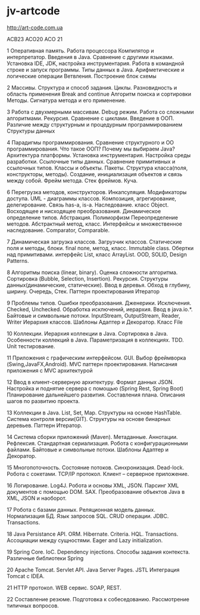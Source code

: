# jv-artcode

http://art-code.com.ua

ACB23
ACO20
ACO 21

1
Оперативная память. Работа процессора
Компилятор и интерпретатор.
Введения в Java. Сравнение с другими языками.
Установка IDE, JDK, настройка инструментария.
Работа в командной строке и запуск программы.
Типы данных в Java.
Арифметические и логические операции
Ветвления. Построение блок схемы

2
Массивы. Структура и способ задания.
Циклы. Разновидность и область применения
Break and continue
Алгоритм поиска и сортировки
Методы. Сигнатура метода и его применение.

3
Работа с двухмерными массивам.
Debug режим. Работа со сложными алгоритмами.
Рекурсия. Сравнение с циклами.
Введение в ООП.
Различие между структурным и процедурным программированием
Структуры данных

4
Парадигмы программирования.
Сравнение структурного и ОО программирования.
Что такое ООП? Почему мы выбираем Java?
Архитектура платформы.
Установка инструментария. Настройка среды разработки.
Ссылочные типы данных. Сравнение примитивных и ссылочных типов.
Классы и объекты.
Пакеты.
Структура класса(поля, конструкторы, методы).
Создание, инициализация объектов и связь между собой.
Фрейм метода. Стек фреймов. Куча.

6
Перегрузка методов, конструкторов.
Инкапсуляция. Модификаторы доступа.
UML - диаграммы классов.
Композиция, агрегирование, делегирование.
Связь has-a, is-a.
Наследование. класс Object.
Восходящее и нисходящее преобразования.
Динамическое определение типов.
Абстракция. Полиморфизм
Переопределение методов.
Абстрактный метод, класс.
Интерфейсы и множественное наследование.
Comparator, Comparable.

7
Динамическая загрузка классов. Загрузчик классов.
Статические поля и методы, блоки.
final поле, метод, класс. Immutable class.
Обертки над примитивами.
интерфейс List, класс ArrayList.
OOD, SOLID, Design Patterns.

8
Алгоритмы поиска (linear, binary).
Оценка сложности алгоритма.
Сортировка (Bubble, Selection, Insertion).
Рекурсия.
Структуры данных(динамические, статические).
Ввод в деревья. Обход в глубину, ширину.
Очередь, Стек.
Паттерн проектирования Итератор

9
Проблемы типов. Ошибки преобразования.
Дженерики.
Исключения. Checked, Unchecked.
Обработка исключений, иерархия.
Ввод в java.io.*.
Байтовые и символьные потоки.
InputStream, OutputStream, Reader, Writer
Иерархия классов.
Шаблоны Адаптер и Декоратор.
Класс File

10
Коллекции.
Иерархия коллекции в Java.
Сортировка в Java.
Особенности коллекций в Java.
Параметризация в коллекциях.
TDD. Unit тестирование.

11
Приложения с графическим интерфейсом. GUI.
Выбор фреймворка (Swing,JavaFX,Android).
MVC паттерн проектирования.
Написания приложения с MVC архитектурой

12
Ввод в клиент-серверную архитектуру.
Формат данных JSON.
Настройка и поднятие сервера с помощью (Spring Rest, Spring Boot)
Планирование дальнейшего развития. Составления плана.
Описания шагов по развитию проекта.

13
Коллекции в Java. List, Set, Map. Структуры на основе HashTable.
Система контроля версии(GIT). Структуры на основе бинарных деревьев.
Паттерн Итератор.

14
Система сборки приложений (Maven). Метаданные. Аннотации. Рефлексия.
Стандартная сериализация. Робота c конфигурационными файлами.
Байтовые и символьные потоки. Шаблоны Адаптер и Декоратор.

15
Многопоточность. Состояние потоков. Синхронизация.
Dead-lock. Робота с сокетами. TCP/IP протокол.
Клиент – серверное приложение.

16
Логирование. Log4J. Робота и основы XML, JSON.
Парсинг XML документов с помощью DOM. SAX.
Преобразование объектов Java в XML, JSON и наоборот.

17
Робота c базами данных. Реляционная модель данных. Нормализация БД.
Язык запросов SQL. CRUD операции. JDBC. Transactions.

18
Java Persistance API. ORM. Hibernate. Criteria. HQL. Transactions.
Ассоциации между сущностями. Eager and Lazy initialization.

19
Spring Core. IoC. Dependency injections.
Способы задания контекста.
Различные библиотеки Spring

20
Apache Tomcat. Servlet API. Java Server Pages. JSTL
Интеграция Tomcat c IDEA.

21
HTTP протокол. WEB сервис. SOAP, REST.

22
Составление резюме. Подготовка к собеседованию.
Рассмотрение типичных вопросов.
